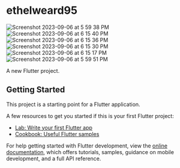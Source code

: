# ethelweard95
![Screenshot 2023-09-06 at 5 59 38 PM](https://github.com/ZAINBASHARATALI/EtherweardUI-App/assets/62956793/3e96fdb4-622e-418c-9133-c923308ca82f)
![Screenshot 2023-09-06 at 6 15 40 PM](https://github.com/ZAINBASHARATALI/EtherweardUI-App/assets/62956793/dc0e0ede-4e60-4a38-a3a6-cc070d0be4ed)
![Screenshot 2023-09-06 at 6 15 36 PM](https://github.com/ZAINBASHARATALI/EtherweardUI-App/assets/62956793/9495a5e3-3c33-4ae9-bdf5-7dfac8dad375)
![Screenshot 2023-09-06 at 6 15 30 PM](https://github.com/ZAINBASHARATALI/EtherweardUI-App/assets/62956793/1e6838f6-585a-4d66-bcc8-22f0a7b0b8f9)
![Screenshot 2023-09-06 at 6 15 17 PM](https://github.com/ZAINBASHARATALI/EtherweardUI-App/assets/62956793/ce744475-12bf-418e-8373-734a668cddcf)
![Screenshot 2023-09-06 at 5 59 51 PM](https://github.com/ZAINBASHARATALI/EtherweardUI-App/assets/62956793/b3079791-9cfb-4ec2-a563-563a2af835b0)


A new Flutter project.

## Getting Started

This project is a starting point for a Flutter application.

A few resources to get you started if this is your first Flutter project:

- [Lab: Write your first Flutter app](https://docs.flutter.dev/get-started/codelab)
- [Cookbook: Useful Flutter samples](https://docs.flutter.dev/cookbook)

For help getting started with Flutter development, view the
[online documentation](https://docs.flutter.dev/), which offers tutorials,
samples, guidance on mobile development, and a full API reference.
